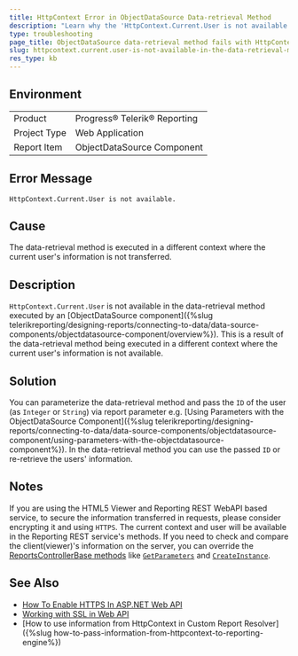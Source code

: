 ```yaml
---
title: HttpContext Error in ObjectDataSource Data-retrieval Method
description: "Learn why the 'HttpContext.Current.User is not available' error is thrown in the data-retrieval method executed by an ObjectDataSource component."
type: troubleshooting
page_title: ObjectDataSource data-retrieval method fails with HttpContext error
slug: httpcontext.current.user-is-not-available-in-the-data-retrieval-method-executed-by-an-objectdatasource-component
res_type: kb
---
```


## Environment

<table>
	<tr>
		<td>Product</td>
		<td>Progress® Telerik® Reporting</td>
	</tr>
	<tr>
		<td>Project Type</td>
		<td>Web Application</td>
	</tr>
	<tr>
		<td>Report Item</td>
		<td>ObjectDataSource Component</td>
	</tr>
</table>

## Error Message

`HttpContext.Current.User is not available.`

## Cause

The data-retrieval method is executed in a different context where the current user's information is not transferred.

## Description

`HttpContext.Current.User` is not available in the data-retrieval method executed by an [ObjectDataSource component]({%slug telerikreporting/designing-reports/connecting-to-data/data-source-components/objectdatasource-component/overview%}). This is a result of the data-retrieval method being executed in a different context where the current user's information is not available.

## Solution

You can parameterize the data-retrieval method and pass the `ID` of the user (as `Integer` or `String`) via report parameter e.g. [Using Parameters with the ObjectDataSource Component]({%slug telerikreporting/designing-reports/connecting-to-data/data-source-components/objectdatasource-component/using-parameters-with-the-objectdatasource-component%}). In the data-retrieval method you can use the passed `ID` or re-retrieve the users' information.

## Notes

If you are using the HTML5 Viewer and Reporting REST WebAPI based service, to secure the information transferred in requests, please consider encrypting it and using `HTTPS`. The current context and user will be available in the Reporting REST service's methods. If you need to check and compare the client(viewer)'s information on the server, you can override the [ReportsControllerBase methods](/api/telerik.reporting.services.webapi.reportscontrollerbase) like [`GetParameters`](/api/telerik.reporting.services.webapi.reportscontrollerbase#Telerik_Reporting_Services_WebApi_ReportsControllerBase_GetParameters_System_String_Telerik_Reporting_Services_WebApi_ClientReportSource_) and [`CreateInstance`](/api/telerik.reporting.services.webapi.reportscontrollerbase#Telerik_Reporting_Services_WebApi_ReportsControllerBase_CreateInstance_System_String_Telerik_Reporting_Services_WebApi_ClientReportSource_).

## See Also

* [How To Enable HTTPS In ASP.NET Web API](https://www.c-sharpcorner.com/article/how-to-enable-https-in-asp-net-web-api/)
* [Working with SSL in Web API](https://learn.microsoft.com/en-us/aspnet/web-api/overview/security/working-with-ssl-in-web-api)
* [How to use information from HttpContext in Custom Report Resolver]({%slug how-to-pass-information-from-httpcontext-to-reporting-engine%})
